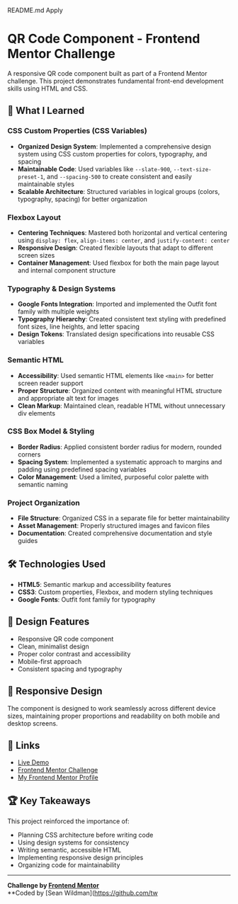 README.md
Apply

# QR Code Component - Frontend Mentor Challenge

A responsive QR code component built as part of a Frontend Mentor challenge. This project demonstrates fundamental front-end development skills using HTML and CSS.

## 🎯 What I Learned

### CSS Custom Properties (CSS Variables)

- **Organized Design System**: Implemented a comprehensive design system using CSS custom properties for colors, typography, and spacing
- **Maintainable Code**: Used variables like `--slate-900`, `--text-size-preset-1`, and `--spacing-500` to create consistent and easily maintainable styles
- **Scalable Architecture**: Structured variables in logical groups (colors, typography, spacing) for better organization

### Flexbox Layout

- **Centering Techniques**: Mastered both horizontal and vertical centering using `display: flex`, `align-items: center`, and `justify-content: center`
- **Responsive Design**: Created flexible layouts that adapt to different screen sizes
- **Container Management**: Used flexbox for both the main page layout and internal component structure

### Typography & Design Systems

- **Google Fonts Integration**: Imported and implemented the Outfit font family with multiple weights
- **Typography Hierarchy**: Created consistent text styling with predefined font sizes, line heights, and letter spacing
- **Design Tokens**: Translated design specifications into reusable CSS variables

### Semantic HTML

- **Accessibility**: Used semantic HTML elements like `<main>` for better screen reader support
- **Proper Structure**: Organized content with meaningful HTML structure and appropriate alt text for images
- **Clean Markup**: Maintained clean, readable HTML without unnecessary div elements

### CSS Box Model & Styling

- **Border Radius**: Applied consistent border radius for modern, rounded corners
- **Spacing System**: Implemented a systematic approach to margins and padding using predefined spacing variables
- **Color Management**: Used a limited, purposeful color palette with semantic naming

### Project Organization

- **File Structure**: Organized CSS in a separate file for better maintainability
- **Asset Management**: Properly structured images and favicon files
- **Documentation**: Created comprehensive documentation and style guides

## 🛠️ Technologies Used

- **HTML5**: Semantic markup and accessibility features
- **CSS3**: Custom properties, Flexbox, and modern styling techniques
- **Google Fonts**: Outfit font family for typography

## 🎨 Design Features

- Responsive QR code component
- Clean, minimalist design
- Proper color contrast and accessibility
- Mobile-first approach
- Consistent spacing and typography

## 📱 Responsive Design

The component is designed to work seamlessly across different device sizes, maintaining proper proportions and readability on both mobile and desktop screens.

## 🔗 Links

- [Live Demo](https://your-demo-link.com)
- [Frontend Mentor Challenge](https://www.frontendmentor.io/challenges/qr-code-component-iux_sIO_H)
- [My Frontend Mentor Profile](https://www.frontendmentor.io/profile/twelvegoats)

## 🏆 Key Takeaways

This project reinforced the importance of:

- Planning CSS architecture before writing code
- Using design systems for consistency
- Writing semantic, accessible HTML
- Implementing responsive design principles
- Organizing code for maintainability

---

**Challenge by [Frontend Mentor](https://www.frontendmentor.io)**  
\*\*Coded by [Sean Wildman](https://github.com/tw
